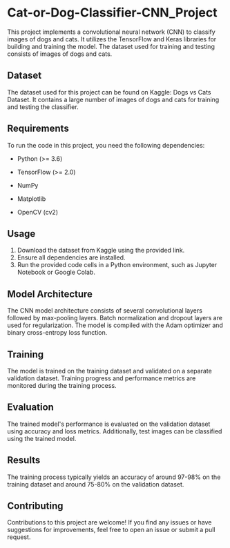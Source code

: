 # Cat-or-Dog-Classifier-CNN_Project

This project implements a convolutional neural network (CNN) to classify images of dogs and cats. It utilizes the TensorFlow and Keras libraries for building and training the model. The dataset used for training and testing consists of images of dogs and cats.

## Dataset
The dataset used for this project can be found on Kaggle: Dogs vs Cats Dataset. It contains a large number of images of dogs and cats for training and testing the classifier.

## Requirements
To run the code in this project, you need the following dependencies:

* Python (>= 3.6)

* TensorFlow (>= 2.0)

* NumPy

* Matplotlib

* OpenCV (cv2)


## Usage
1. Download the dataset from Kaggle using the provided link.
2. Ensure all dependencies are installed.
3. Run the provided code cells in a Python environment, such as Jupyter Notebook or Google Colab.

## Model Architecture
The CNN model architecture consists of several convolutional layers followed by max-pooling layers. Batch normalization and dropout layers are used for regularization. The model is compiled with the Adam optimizer and binary cross-entropy loss function.

## Training
The model is trained on the training dataset and validated on a separate validation dataset. Training progress and performance metrics are monitored during the training process.

## Evaluation
The trained model's performance is evaluated on the validation dataset using accuracy and loss metrics. Additionally, test images can be classified using the trained model.

## Results
The training process typically yields an accuracy of around 97-98% on the training dataset and around 75-80% on the validation dataset.

## Contributing
Contributions to this project are welcome! If you find any issues or have suggestions for improvements, feel free to open an issue or submit a pull request.
